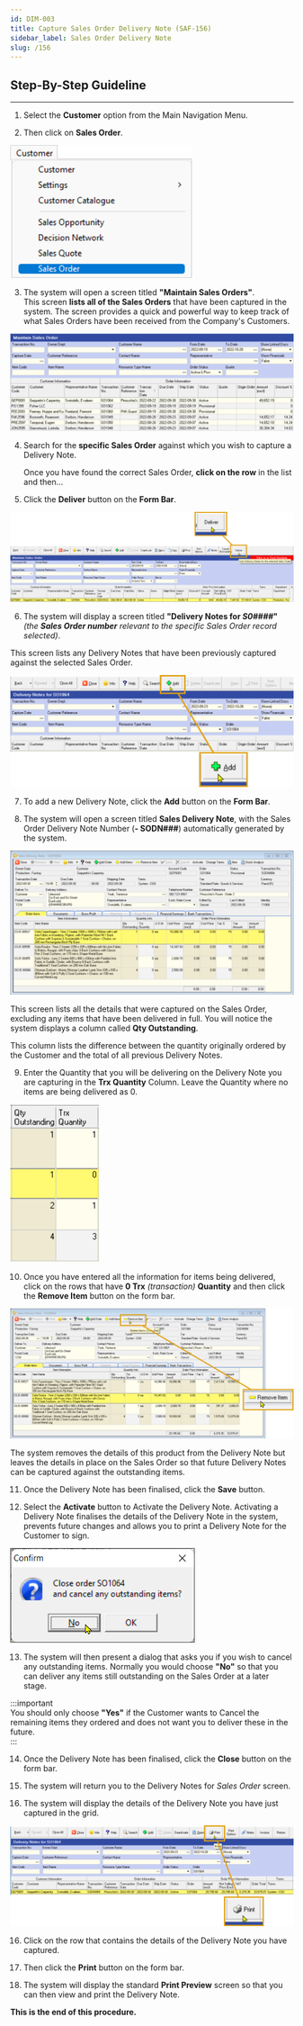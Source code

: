```yaml
---
id: DIM-003
title: Capture Sales Order Delivery Note (SAF-156)
sidebar_label: Sales Order Delivery Note
slug: /156
---
```

## Step-By-Step Guideline
___ 

1.  Select the **Customer** option from the Main Navigation Menu.  

2.  Then click on **Sales Order**.  
	
![](../static/img/docs/DIM-003/image01.png)  

3.  The system will open a screen titled **"Maintain Sales Orders"**.  
    This screen **lists all of the Sales Orders** that have been captured in the
    system. The screen provides a quick and powerful way to keep track
    of what Sales Orders have been received from the Company's Customers.  
	
![](../static/img/docs/DIM-003/image100.png)  

4.  Search for the **specific Sales Order** against which you wish to
    capture a Delivery Note.  

    Once you have found the correct Sales Order, **click on the row** in the list and then...  

5.  Click the **Deliver** button on the **Form Bar**.
	
![](../static/img/docs/DIM-003/image101.png)  

6.  The system will display a screen titled
    **"Delivery Notes for _S0####_"** _(the **Sales Order number** relevant to the specific Sales Order record selected)_.  
 
This screen lists any Delivery Notes that have been previously captured against the selected Sales Order.
	
![](../static/img/docs/DIM-003/image102.png)  

7.  To add a new Delivery Note, click the **Add** button on the **Form Bar**.  

8.  The system will open a screen titled **Sales Delivery Note**, with the Sales Order Delivery Note Number (**- SODN###**) automatically generated by the system.  
	
![](../static/img/docs/DIM-003/image103.png)  

This screen lists all the details that were captured on the Sales
    Order, excluding any items that have been delivered in full. You
    will notice the system displays a column called **Qty Outstanding**.  

This column lists the difference between the quantity originally
    ordered by the Customer and the total of all previous Delivery
    Notes.

9.  Enter the Quantity that you will be delivering on the Delivery Note
    you are capturing in the **Trx Quantity** Column. Leave the Quantity where
    no items are being delivered as 0.
	
![](../static/img/docs/DIM-003/image104.png)  

10. Once you have entered all the information for items being delivered,
    click on the rows that have **0 Trx** _(transaction)_ **Quantity** and then click the **Remove Item** button on the form bar.  
	
![](../static/img/docs/DIM-003/image105.png)  
    
The system removes the details of this product from the Delivery Note but leaves the details in place on the Sales Order so that future Delivery Notes can be captured against the outstanding items.  

11. Once the Delivery Note has been finalised, click the **Save** button.  

12. Select the **Activate** button to Activate the Delivery Note. Activating a Delivery Note finalises the details of the Delivery Note in the system, prevents future changes and allows you to print a Delivery Note for the Customer to sign.  
	
![](../static/img/docs/DIM-003/image106.png)  

13. The system will then present a dialog that asks you if you wish to
    cancel any outstanding items. Normally you would choose **"No"** so that
    you can deliver any items still outstanding on the Sales Order at a
    later stage.  
    
:::important  
You should only choose **"Yes"** if the Customer wants to Cancel the remaining items they ordered and does not want you to deliver these in the future.  
:::

14. Once the Delivery Note has been finalised, click the **Close** button on the form bar.

14. The system will return you to the Delivery Notes for _Sales Order_
    screen.

15. The system will display the details of the Delivery Note you have
    just captured in the grid.
	
![](../static/img/docs/DIM-003/image107.png)  

16. Click on the row that contains the details of the Delivery Note you
    have captured.  

17. Then click the **Print** button on the form bar.

18. The system will display the standard **Print Preview** screen so that
    you can then view and print the Delivery Note.

**This is the end of this procedure.**
